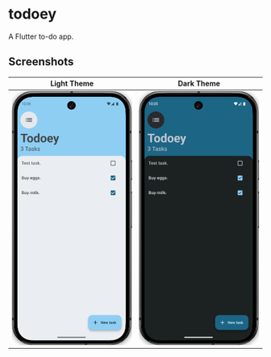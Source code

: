 # todoey

A Flutter to-do app.

## Screenshots

| Light Theme             | Dark Theme            |
|-------------------------|-----------------------|
| ![light.png](light.png) | ![dark.png](dark.png) |


